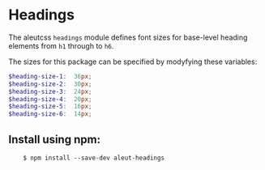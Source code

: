 # Headings

The aleutcss `headings` module defines font sizes for base-level heading
elements from `h1` through to `h6`.

The sizes for this package can be specified by modyfying these variables:

```scss
$heading-size-1:  36px;
$heading-size-2:  30px;
$heading-size-3:  24px;
$heading-size-4:  20px;
$heading-size-5:  16px;
$heading-size-6:  14px;
```



## Install using npm:

```shell
    $ npm install --save-dev aleut-headings
```
